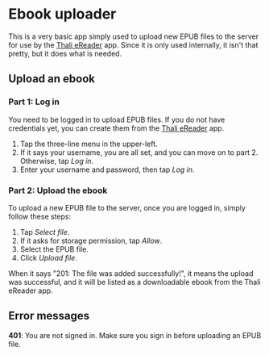 # Ebook uploader

This is a very basic app simply used to upload new EPUB files to the server for use by the [Thali eReader](https://github.com/TheOmnimax/ereader) app. Since it is only used internally, it isn't that pretty, but it does what is needed.

## Upload an ebook

### Part 1: Log in

You need to be logged in to upload EPUB files. If you do not have credentials yet, you can create them from the [Thali eReader](https://github.com/TheOmnimax/ereader) app.

1. Tap the three-line menu in the upper-left.
2. If it says your username, you are all set, and you can move on to part 2. Otherwise, tap *Log in*.
3. Enter your username and password, then tap *Log in*.

### Part 2: Upload the ebook

To upload a new EPUB file to the server, once you are logged in, simply follow these steps:

1. Tap *Select file*.
2. If it asks for storage permission, tap *Allow*.
3. Select the EPUB file.
4. Click *Upload file*.

When it says "201: The file was added successfully!", it means the upload was successful, and it will be listed as a downloadable ebook from the Thali eReader app.

## Error messages

**401**: You are not signed in. Make sure you sign in before uploading an EPUB file.